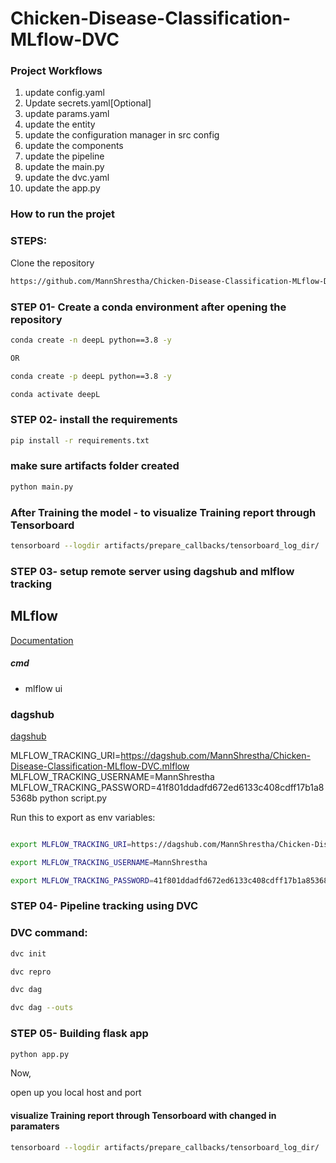 # Chicken-Disease-Classification-MLflow-DVC

### Project Workflows
1. update config.yaml
2. Update secrets.yaml[Optional]
3. update params.yaml
4. update the entity
5. update the configuration manager in src config
6. update the components
7. update the pipeline
8. update the main.py
9. update the dvc.yaml
10. update the app.py



### How to run the projet

### STEPS:

Clone the repository

```bash
https://github.com/MannShrestha/Chicken-Disease-Classification-MLflow-DVC.git
```

### STEP 01- Create a conda environment after opening the repository

```bash
conda create -n deepL python==3.8 -y

OR

conda create -p deepL python==3.8 -y
```

```bash
conda activate deepL
```


### STEP 02- install the requirements
```bash
pip install -r requirements.txt
```


### make sure artifacts folder created

```bash
python main.py
```

### After Training the model - to visualize Training report through Tensorboard
```bash
tensorboard --logdir artifacts/prepare_callbacks/tensorboard_log_dir/
```

### STEP 03- setup remote server using dagshub and mlflow tracking
## MLflow

[Documentation](https://mlflow.org/docs/latest/getting-started/index.html)


##### cmd
- mlflow ui

### dagshub
[dagshub](https://dagshub.com/)

MLFLOW_TRACKING_URI=https://dagshub.com/MannShrestha/Chicken-Disease-Classification-MLflow-DVC.mlflow
MLFLOW_TRACKING_USERNAME=MannShrestha
MLFLOW_TRACKING_PASSWORD=41f801ddadfd672ed6133c408cdff17b1a85368b
python script.py

Run this to export as env variables:

```bash

export MLFLOW_TRACKING_URI=https://dagshub.com/MannShrestha/Chicken-Disease-Classification-MLflow-DVC.mlflow

export MLFLOW_TRACKING_USERNAME=MannShrestha 

export MLFLOW_TRACKING_PASSWORD=41f801ddadfd672ed6133c408cdff17b1a85368b

```


### STEP 04- Pipeline tracking using DVC
### DVC command:
```bash
dvc init
```

```bash
dvc repro
```

```bash
dvc dag
```

```bash
dvc dag --outs
```

### STEP 05- Building flask app
```bash
python app.py
```

Now,

open up you local host and port


#### visualize Training report through Tensorboard with changed in paramaters
```bash
tensorboard --logdir artifacts/prepare_callbacks/tensorboard_log_dir/
```


